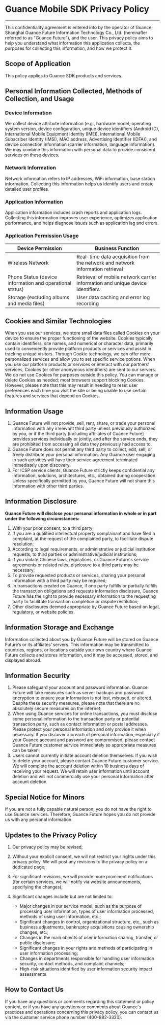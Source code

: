 # Guance Mobile SDK Privacy Policy
---

This confidentiality agreement is entered into by the operator of Guance, Shanghai Guance Future Information Technology Co., Ltd. (hereinafter referred to as "Guance Future"), and the user. This privacy policy aims to help you understand what information this application collects, the purposes for collecting this information, and how we protect it.

## Scope of Application

This policy applies to Guance SDK products and services.

## Personal Information Collected, Methods of Collection, and Usage

### Device Information

We collect device attribute information (e.g., hardware model, operating system version, device configuration, unique device identifiers (Android ID), International Mobile Equipment Identity (IMEI), International Mobile Subscriber Identity (IMSI), MAC address, Advertising Identifier (IDFA)), and device connection information (carrier information, language information). We may combine this information with personal data to provide consistent services on these devices.

### Network Information

Network information refers to IP addresses, WiFi information, base station information. Collecting this information helps us identify users and create detailed user profiles.

### Application Information

Application information includes crash reports and application logs. Collecting this information improves user experience, optimizes application performance, and helps diagnose issues such as application lag and errors.

### Application Permission Usage

| **Device Permission** | **Business Function** |
| --- | --- |
| Wireless Network | Real-time data acquisition from the network and network information retrieval |
| Phone Status (device information and operational status) | Retrieval of mobile network carrier information and unique device identifiers |
| Storage (excluding albums and media files) | User data caching and error log recording |

## Cookies and Similar Technologies

When you use our services, we store small data files called Cookies on your device to ensure the proper functioning of the website. Cookies typically contain identifiers, site names, and numerical or character data, primarily used to conveniently provide platform products or services and assist in tracking unique visitors. Through Cookie technology, we can offer more personalized services and allow you to set specific service options. When you use our platform products or services or interact with our partners' services, Cookies (or other anonymous identifiers) are sent to our servers. We do not use Cookies for purposes outside this policy. You can manage or delete Cookies as needed; most browsers support blocking Cookies. However, please note that this may result in needing to reset user preferences each time you visit the site or being unable to use certain features and services that depend on Cookies.

## Information Usage

1. Guance Future will not provide, sell, rent, share, or trade your personal information with any irrelevant third party unless previously authorized by you, or if the third party (including affiliates of Guance Future) provides services individually or jointly, and after the service ends, they are prohibited from accessing all data they previously had access to.
2. Guance Future does not permit any third party to collect, edit, sell, or freely distribute your personal information. Any Guance user engaging in such activities will have their service agreement terminated immediately upon discovery.
3. For ICSP service clients, Guance Future strictly keeps confidential any information, solutions, architectures, etc., obtained during cooperation. Unless specifically permitted by you, Guance Future will not share this information with other third parties.

## Information Disclosure

**Guance Future will disclose your personal information in whole or in part under the following circumstances:**

1. With your prior consent, to a third party;
2. If you are a qualified intellectual property complainant and have filed a complaint, at the request of the complained party, to facilitate dispute resolution;
3. According to legal requirements, or administrative or judicial institution requests, to third parties or administrative/judicial institutions;
4. If you violate Chinese laws, regulations, or Guance Future's service agreements or related rules, disclosure to a third party may be necessary;
5. To provide requested products or services, sharing your personal information with a third party may be required;
6. In transactions created on Guance, if one party fulfills or partially fulfills the transaction obligations and requests information disclosure, Guance Future has the right to provide necessary information to the requesting party to facilitate transaction completion or dispute resolution;
7. Other disclosures deemed appropriate by Guance Future based on legal, regulatory, or website policies.

## Information Storage and Exchange

Information collected about you by Guance Future will be stored on Guance Future’s or its affiliates’ servers. This information may be transmitted to countries, regions, or locations outside your own country where Guance Future collects and stores information, and it may be accessed, stored, and displayed abroad.

## Information Security

1. Please safeguard your account and password information. Guance Future will take measures such as server backups and password encryption to ensure your information is not lost, misused, or altered. Despite these security measures, please note that there are no absolutely secure measures on the internet;
2. When using Guance services for online transactions, you must disclose some personal information to the transaction party or potential transaction party, such as contact information or postal addresses. Please protect your personal information and only provide it when necessary. If you discover a breach of personal information, especially if your Guance account and password are compromised, please contact Guance Future customer service immediately so appropriate measures can be taken;
3. Users cannot currently initiate account deletion themselves. If you wish to delete your account, please contact Guance Future customer service. We will complete the account deletion within 10 business days of receiving your request. We will retain user information until account deletion and will not commercially use your personal information after account deletion.

## Special Notice for Minors

If you are not a fully capable natural person, you do not have the right to use Guance services. Therefore, Guance Future hopes you do not provide us with any personal information.

## Updates to the Privacy Policy

1. Our privacy policy may be revised;
2. Without your explicit consent, we will not restrict your rights under this privacy policy. We will post any revisions to the privacy policy on a dedicated page;
3. For significant revisions, we will provide more prominent notifications (for certain services, we will notify via website announcements, specifying the changes);
4. Significant changes include but are not limited to:

   - Major changes in our service model, such as the purpose of processing user information, types of user information processed, methods of using user information, etc.;
   - Significant changes in control, organizational structure, etc., such as business adjustments, bankruptcy acquisitions causing ownership changes, etc.;
   - Changes in the main objects of user information sharing, transfer, or public disclosure;
   - Significant changes in your rights and methods of participating in user information processing;
   - Changes in departments responsible for handling user information security, contact methods, and complaint channels;
   - High-risk situations identified by user information security impact assessments.

## How to Contact Us

If you have any questions or comments regarding this statement or policy content, or if you have any questions or comments about Guance's practices and operations concerning this privacy policy, you can contact us via the customer service phone number (400-882-3320).